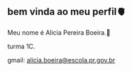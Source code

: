 ## bem vinda ao meu perfil🫀

Meu nome é Alicia Pereira Boeira.🖤

turma 1C.

gmail: alicia.boeira@escola.pr.gov.br
